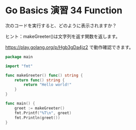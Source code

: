 # Go Basics 演習 34 Function

次のコードを実行すると、どのように表示されますか？

ヒント：makeGreeter()は文字列を返す関数を返します。

https://play.golang.org/p/Hgb3gDa4jz2 で動作確認できます。

```go
package main

import "fmt"

func makeGreeter() func() string {
	return func() string {
		return "Hello world!"
	}
}

func main() {
	greet := makeGreeter()
	fmt.Printf("%T\n", greet)
	fmt.Println(greet())
}
```

